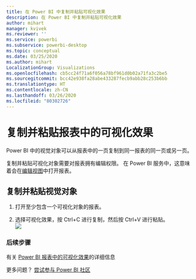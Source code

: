 ```yaml
---
title: 在 Power BI 中复制并粘贴可视化效果
description: 在 Power BI 中复制并粘贴可视化效果
author: mihart
manager: kvivek
ms.reviewer: ''
ms.service: powerbi
ms.subservice: powerbi-desktop
ms.topic: conceptual
ms.date: 03/25/2020
ms.author: mihart
LocalizationGroup: Visualizations
ms.openlocfilehash: cb5cc24f71a6f056a78bf961d0b02a71fa3c2be5
ms.sourcegitcommit: bcc42e938fa28abe433287fecb9abb28c253b6bb
ms.translationtype: HT
ms.contentlocale: zh-CN
ms.lasthandoff: 03/26/2020
ms.locfileid: "80302726"
---
```

# <a name="copy-and-paste-a-visualization-in-a-report"></a>复制并粘贴报表中的可视化效果

Power BI 中的视觉对象可以从报表中的一页复制到同一报表的同一页或另一页。 

复制并粘贴可视化对象需要对报表拥有编辑权限。 在 Power BI 服务中，这意味着会在[编辑视图](../consumer/end-user-reading-view.md)中打开报表。

## <a name="copy-and-paste-a-visual"></a>复制并粘贴视觉对象

1. 打开至少包含一个可视化对象的报表。  

2. 选择可视化效果，按 Ctrl+C  进行复制，然后按 Ctrl+V  进行粘贴。  
   ![](media/power-bi-visualization-copy-paste/copypasteviznew.gif)

### <a name="next-steps"></a>后续步骤
有关 [Power BI 报表中的可视化效果](power-bi-report-visualizations.md)的详细信息

更多问题？ [尝试参与 Power BI 社区](http://community.powerbi.com/)


